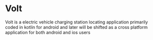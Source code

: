 # Volt
Volt is a electric vehicle charging station locating application primarily coded in kotlin for android and later will be shifted as a cross platform application for both android and ios users 
